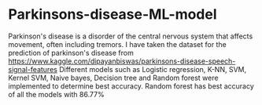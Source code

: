 # Parkinsons-disease-ML-model
Parkinson's disease is a disorder of the central nervous system that affects movement, often including tremors. I have taken the dataset for the prediction of parkinson's disease from https://www.kaggle.com/dipayanbiswas/parkinsons-disease-speech-signal-features 
Different models such as Logistic regression, K-NN, SVM, Kernel SVM, Naive bayes, Decision tree and Random forest were implemented to determine best accuracy.
Random forest has best accuracy of all the models with 86.77%
